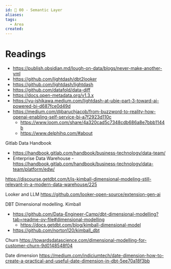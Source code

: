 ```yaml
---
id: 🕎 00 - Semantic Layer
aliases: 
tags:
  - Area
created:
---
```

# Readings
* https://publish.obsidian.md/lough-on-data/blogs/never-make-another-yml
* https://github.com/lightdash/dbt2looker
* https://github.com/lightdash/lightdash
* https://github.com/datafold/data-diff
* https://docs.open-metadata.org/v1.3.x
* https://yu-ishikawa.medium.com/lightdash-at-ubie-part-3-toward-ai-powered-bi-d687fce0d49d
* https://medium.com/@baruchjacob/from-buzzword-to-reality-how-openai-enabling-self-service-bi-a7f2923d110c
	* https://www.loom.com/share/4a320cad5c7348cdb686a8e7bbb1144b
	* https://www.delphihq.com/#about

Gitlab Data Handbook
* https://handbook.gitlab.com/handbook/business-technology/data-team/
* Enterprise Data Warehouse - https://handbook.gitlab.com/handbook/business-technology/data-team/platform/edw/


https://discourse.getdbt.com/t/is-kimball-dimensional-modeling-still-relevant-in-a-modern-data-warehouse/225

Looker and LLM
https://github.com/looker-open-source/extension-gen-ai

DBT Dimensional modelling. Kimball
* https://github.com/Data-Engineer-Camp/dbt-dimensional-modelling?tab=readme-ov-file#dimensional-modelling
	* https://docs.getdbt.com/blog/kimball-dimensional-model
* https://github.com/norton120/kimball_dbt

Churn
https://towardsdatascience.com/dimensional-modelling-for-customer-churn-9d0148548f04

Date dimension
https://medium.com/indiciumtech/date-dimension-how-to-create-a-practical-and-useful-date-dimension-in-dbt-5ee70a18f3bb